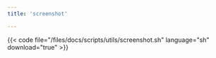 ```yaml
---
title: 'screenshot'

---
```


{{< code file="/files/docs/scripts/utils/screenshot.sh" language="sh" download="true" >}}
